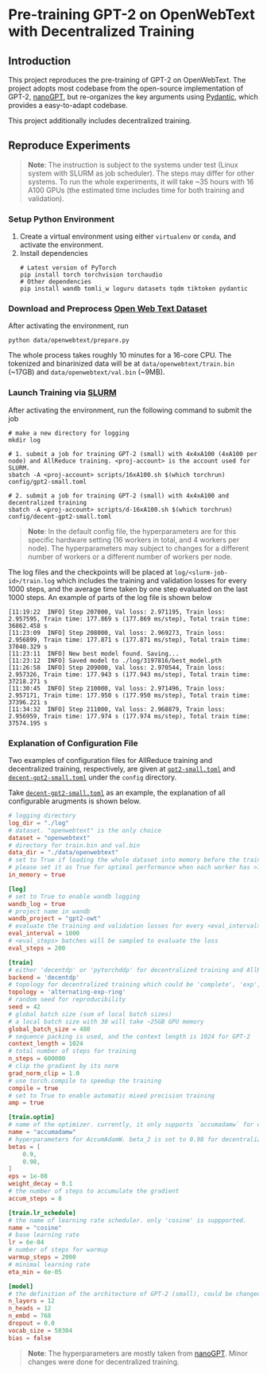 # Pre-training GPT-2 on OpenWebText with Decentralized Training

## Introduction

This project reproduces the pre-training of GPT-2 on OpenWebText. The project adopts most codebase from the open-source implementation of GPT-2, [nanoGPT](https://github.com/karpathy/nanoGPT), but re-organizes the key arguments using [Pydantic](https://docs.pydantic.dev/latest/), which provides a easy-to-adapt codebase.

This project additionally includes decentralized training.

## Reproduce Experiments

> **Note**: The instruction is subject to the systems under test (Linux system with SLURM as job scheduler). The steps may differ for other systems. To run the whole experiments, it will take ~35 hours with 16 A100 GPUs (the estimated time includes time for both training and validation).

### Setup Python Environment

1. Create a virtual environment using either `virtualenv` or `conda`, and activate the environment.
2. Install dependencies
    ```shell
    # Latest version of PyTorch
    pip install torch torchvision torchaudio
    # Other dependencies
    pip install wandb tomli_w loguru datasets tqdm tiktoken pydantic
    ```

### Download and Preprocess [Open Web Text Dataset](https://huggingface.co/datasets/Skylion007/openwebtext)

After activating the environment, run
```shell
python data/openwebtext/prepare.py
```

The whole process takes roughly 10 minutes for a 16-core CPU. The tokenized and binarinized data will be at `data/openwebtext/train.bin` (~17GB) and `data/openwebtext/val.bin` (~9MB).


### Launch Training via [SLURM](https://slurm.schedmd.com/documentation.html)

After activating the environment, run the following command to submit the job
```shell
# make a new directory for logging
mkdir log

# 1. submit a job for training GPT-2 (small) with 4x4xA100 (4xA100 per node) and AllReduce training. <proj-account> is the account used for SLURM.
sbatch -A <proj-account> scripts/16xA100.sh $(which torchrun) config/gpt2-small.toml

# 2. submit a job for training GPT-2 (small) with 4x4xA100 and decentralized training
sbatch -A <proj-account> scripts/d-16xA100.sh $(which torchrun) config/decent-gpt2-small.toml
```

> **Note**: In the default config file, the hyperparameters are for this specific hardware setting (16 workers in total, and 4 workers per node). The hyperparameters may subject to changes for a different number of workers or a different number of workers per node.

The log files and the checkpoints will be placed at `log/<slurm-job-id>/train.log` which includes the training and validation losses for every 1000 steps, and the average time taken by one step evaluated on the last 1000 steps. An example of parts of the log file is shown below
```
[11:19:22  INFO] Step 207000, Val loss: 2.971195, Train loss: 2.957595, Train time: 177.869 s (177.869 ms/step), Total train time: 36862.458 s
[11:23:09  INFO] Step 208000, Val loss: 2.969273, Train loss: 2.956899, Train time: 177.871 s (177.871 ms/step), Total train time: 37040.329 s
[11:23:11  INFO] New best model found. Saving...
[11:23:12  INFO] Saved model to ./log/3197816/best_model.pth
[11:26:58  INFO] Step 209000, Val loss: 2.970544, Train loss: 2.957326, Train time: 177.943 s (177.943 ms/step), Total train time: 37218.271 s
[11:30:45  INFO] Step 210000, Val loss: 2.971496, Train loss: 2.957171, Train time: 177.950 s (177.950 ms/step), Total train time: 37396.221 s
[11:34:32  INFO] Step 211000, Val loss: 2.968879, Train loss: 2.956959, Train time: 177.974 s (177.974 ms/step), Total train time: 37574.195 s
```

### Explanation of Configuration File

Two examples of configuration files for AllReduce training and decentralized training, respectively, are given at [`gpt2-small.toml`](./config/gpt2-small.toml) and [`decent-gpt2-small.toml`](./config/decent-gpt2-small.toml) under the `config` directory.

Take [`decent-gpt2-small.toml`](./config/decent-gpt2-small.toml) as an example, the explanation of all configurable arugments is shown below.

```toml
# logging directory
log_dir = "./log"
# dataset. "openwebtext" is the only choice
dataset = "openwebtext"
# directory for train.bin and val.bin
data_dir = "./data/openwebtext"
# set to True if loading the whole dataset into memory before the training.
# please set it as True for optimal performance when each worker has >18GB memory.
in_memory = true

[log]
# set to True to enable wandb logging
wandb_log = true
# project name in wandb
wandb_project = "gpt2-owt"
# evaluate the training and validation losses for every <eval_interval> steps
eval_interval = 1000
# <eval_steps> batches will be sampled to evaluate the loss
eval_steps = 200

[train]
# either 'decentdp' or 'pytorchddp' for decentralized training and AllReduce training, respectively.
backend = 'decentdp'
# topology for decentralized training which could be 'complete', 'exp', 'ring', or 'alternating-exp-ring'
topology = 'alternating-exp-ring'
# random seed for reproducibility
seed = 42
# global batch size (sum of local batch sizes)
# a local batch size with 30 will take ~25GB GPU memory
global_batch_size = 480
# sequence packing is used, and the context length is 1024 for GPT-2
context_length = 1024
# total number of steps for training
n_steps = 600000
# clip the gradient by its norm
grad_norm_clip = 1.0
# use torch.compile to speedup the training
compile = true
# set to True to enable automatic mixed precision training
amp = true

[train.optim]
# name of the optimizer. currently, it only supports `accumadamw` for decentralized training, and `adamw` for AllReduce training
name = "accumadamw"
# hyperparameters for AccumAdamW. beta_2 is set to 0.98 for decentralized training.
betas = [
    0.9,
    0.98,
]
eps = 1e-08
weight_decay = 0.1
# the number of steps to accumulate the gradient
accum_steps = 8

[train.lr_schedule]
# the name of learning rate scheduler. only 'cosine' is suppported.
name = "cosine"
# base learning rate
lr = 6e-04
# number of steps for warmup
warmup_steps = 2000
# minimal learning rate
eta_min = 6e-05

[model]
# the definition of the architecture of GPT-2 (small), could be changed to larger values for other larger variants of GPT-2.
n_layers = 12
n_heads = 12
n_embd = 768
dropout = 0.0
vocab_size = 50304
bias = false

```

> **Note**: The hyperparameters are mostly taken from [nanoGPT](https://github.com/karpathy/nanoGPT). Minor changes were done for decentralized training.